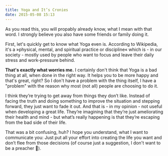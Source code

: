 ```yaml
---
title: Yoga and It’s Cronies
date: 2015-05-08 15:13
---
```


As you read this, you will propably already know, what I mean with that word. I strongly believe you also have some friends or family doing it.

First, let's quickly get to know what Yoga even is. According to Wikipedia, it's a »physical, mental, and spiritual practice or discipline« which is - in our society - mostly used by people who want to focus and leave their daily stress and work-pressure behind.

**That's exactly what worries me.** I certainly don't think that Yoga is a bad thing at all, when done in the right way. It helps you to be more happy and that's great, right? So I don't have a problem with the thing itself, I have a "problem" with the reason why most (not all) people are choosing to do it.

I think they’re trying to get away from things they don’t like. Instead of facing the truth and doing something to improve the situation and stepping forward, they just want to fade it out. And that is - in my opinion - not useful when developing a great life. They’re imagining that they’re just ameliorating their health and mind - but what’s really happening is that they’re escaping from the bad side of their life.

That was a bit confusing, huh? I hope you understand, what I want to communicate you: Just put all your effort into creating the life you want and don’t flee from those decisions (of course just a suggestion, I don't want to be a preacher 😬).
